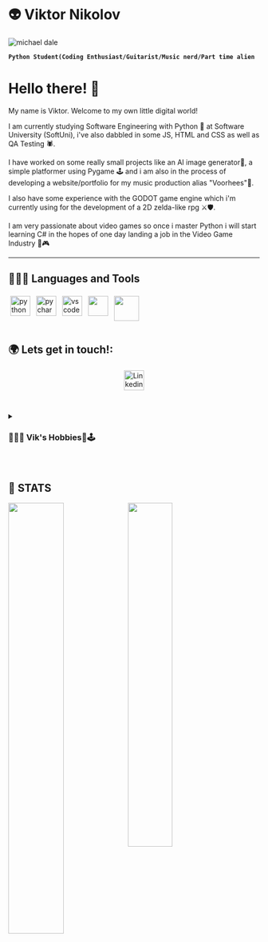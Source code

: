 # 👽 Viktor Nikolov 

![michael dale](https://github.com/vnnikolov30/vnnikolov30/assets/122814861/08b39f7e-f519-4ed5-9312-27342ed21f0a)

**` Python Student(Coding Enthusiast/Guitarist/Music nerd/Part time alien `**

# Hello there! 👋

My name is Viktor. Welcome to my own little digital world!

I am currently studying Software Engineering with Python 🐍 at Software University (SoftUni), i've also dabbled in some JS, HTML and CSS as well as QA Testing 🕷️.

I have worked on some really small projects like an AI image generator🎨, a simple platformer using Pygame 🕹️ and i am also in the process of developing a website/portfolio for my music production alias "Voorhees"🎵. 

I also have some experience with the GODOT game engine which i'm currently using for the development of a 2D zelda-like rpg ⚔️🛡️. 

I am very passionate about video games so once i master Python i will start learning C# in the hopes of one day landing a job in the Video Game Industry 👾🎮

---

## 👨🏽‍💻 Languages and Tools
<a href="https://www.python.org/" target="_blank" rel="noopener noreferrer"> <img src="https://cdn.jsdelivr.net/gh/devicons/devicon/icons/python/python-original.svg" alt="python" height="40" style="vertical-align:top; margin:4px"></a>
<a href="https://www.jetbrains.com/pycharm/" target="_blank" rel="noopener noreferrer"> <img src="https://github.com/yurijserrano/Github-Profile-Readme-Logos/blob/master/ides/pycharm.svg" alt="pycharm" height="40" style="vertical-align:top; margin:4px"></a>
<a href="https://code.visualstudio.com/" target="_blank" rel="noopener noreferrer"> <img src="https://cdn.jsdelivr.net/gh/devicons/devicon/icons/vscode/vscode-original.svg" alt="vscode" height="40" style="vertical-align:top; margin:4px"></a>
<img src="https://cdn.jsdelivr.net/gh/devicons/devicon/icons/html5/html5-original.svg" height="40" style="vertical-align:top; margin:4px">
<img src="https://cdn.jsdelivr.net/gh/devicons/devicon/icons/css3/css3-original-wordmark.svg" height="50" style="vertical-align:top; margin:4px">
<br>

#

## 🌍 Lets get in touch!:

<p align="center">
 <a href="https://www.linkedin.com/in/viktor-nikolov-677129245/" target="_blank" rel="noopener noreferrer"> <img src="https://github.com/gauravghongde/social-icons/blob/master/PNG/Color/LinkedIN.png" alt="Linkedin" height="40" style="vertical-align:top; margin:4px"></a>
</p>

#

<details>
 <summary><h3>👨🏽‍💻 Vik's Hobbies🎵🕹️ </h3></summary>
   🎵
   Apart from my passion for all things tech my first love was music.
   I am a self taught guitarist and music producer, i've fronted several bands and helped in the recording process for some local musicians in my teenage years. 
   I am currently making house music under my alias "Voorhees" in the hopes of some day landing a record deal.
   
   🕹️
   Video games have also been a big part of my life since I received my first PC at the tender age of 5. I've been hooked ever since! 
   My favourite genre is RPG. My top three series are:

   * Mass effect 
   * The Elder Scrolls
   * Dragon Age
   
   One honarable mention is World of Warcraft. I got hooked when TBC launched and it's been in my life ever since. 
   
   I've composed music for some small indie projects and i also did some level design as well. 

   Anyways, thats all the stuff i can think of, thank you for taking the time to read through all this !😃
  </details>
  <br>

   #

## 🧪 STATS

<img align="left" width="47%" src="https://github-readme-stats.vercel.app/api?username=vnnikolov30&show_icons=true&theme=ocean_dark"/>
<img align="left" width="42%" src="https://github-readme-stats.vercel.app/api/top-langs/?username=vnnikolov30&layout=compact"/>

<br>

   
